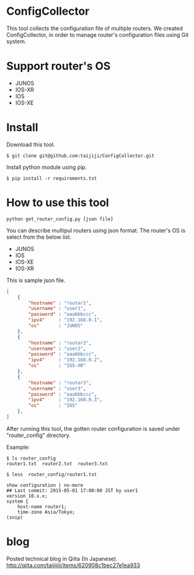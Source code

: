 # ConfigCollector
This tool collects the configuration file of multiple routers.
We created ConfigCollector, in order to manage router's configuration files using Git system.

# Support router's OS
- JUNOS
- IOS-XR
- IOS
- IOS-XE

# Install
Download this tool.

```
$ git clone git@github.com:taijiji/ConfigCollector.git
```

Install python module using pip.

```
$ pip install -r requirements.txt
```

# How to use this tool

```
python get_router_config.py [json file]
```

You can describe multipul routers using json format.
The router's OS is select from the below list.
- JUNOS
- IOS
- IOS-XE
- IOS-XR

This is sample json file.

```my_router.json
[
    {
        "hostname" : "router1",
        "username" : "user1",
        "password" : "aaabbbccc",
        "ipv4"     : "192.168.0.1",
        "os"       : "JUNOS"
    },
    {
        "hostname" : "router2",
        "username" : "user2",
        "password" : "aaabbbccc",
        "ipv4"     : "192.168.0.2",
        "os"       : "IOS-XR"
    },
    {
        "hostname" : "router3",
        "username" : "user3",
        "password" : "aaabbbccc",
        "ipv4"     : "192.168.0.3",
        "os"       : "IOS"
    },
]
```

After running this tool, the gotten router configuration is saved under "router_config" directory.

Example:

```
$ ls router_config
router1.txt  router2.txt  router3.txt
```

```
$ less  router_config/router1.txt

show configuration | no-more
## Last commit: 2015-05-01 17:00:00 JST by user1
version 10.x.x;
system {
    host-name router1;
    time-zone Asia/Tokyo;
(snip)
```

# blog
Posted technical blog in Qiita (In Japanese).
http://qiita.com/taijijiji/items/620908c1bec27e1ea933
